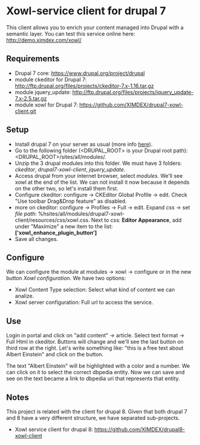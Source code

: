 # Xowl-service client for drupal 7
This client allows you to enrich your content managed into Drupal with a semantic layer. You can test this service online here: http://demo.ximdex.com/xowl/

## Requirements
* Drupal 7 core: https://www.drupal.org/project/drupal
* module ckeditor for Drupal 7: http://ftp.drupal.org/files/projects/ckeditor-7.x-1.16.tar.gz
* module jquery_update: http://ftp.drupal.org/files/projects/jquery_update-7.x-2.5.tar.gz
* module xowl for Drupal 7: https://github.com/XIMDEX/drupal7-xowl-client.git

## Setup
* Install drupal 7 on your server as usual (more info [here](https://www.drupal.org/documentation/install/beginners)). 
* Go to the following folder (<DRUPAL_ROOT> is your Drupal root path): <DRUPAL_ROOT>/sites/all/modules/.
* Unzip the 3 drupal modules into this folder. We must have 3 folders: *ckeditor*, *drupal7-xowl-client*, *jquery_update*.
* Access drupal from your internet browser, select *modules*. We'll see xowl at the end of the list. We can not install it now because it depends on the other two, so let's install them first.
* Configure ckeditor: configure -> CKEditor Global Profile -> edit. Check "Use toolbar Drag&Drop feature" as disabled.
* more on ckeditor: configure -> Profiles -> Full -> edit. Expand *css* -> set *file path*: %hsites/all/modules/drupal7-xowl-client/resources/css/xowl.css. Next to css: **Editor Appearance**, add under "Maximize" a new item to the list: **['xowl_enhance_plugin_button']**
* Save all changes.

## Configure
We can configure the module at modules -> xowl -> configure or in the new button *Xowl configuration*. We have two options:

 * Xowl Content Type selection: Select what kind of content we can analize.
 * Xowl server configuration: Full url to access the service.

## Use
Login in portal and click on "add content" -> article. Select text format -> Full Html in ckeditor. Buttons will change and we'll see the last button on third row at the right. Let's write something like: "this is a free text about Albert Einstein" and click on the button.

The text "Albert Einstein" will be highlighted with a color and a number. We can click on it to select the correct dbpedia entity. Now we can save and see on the text became a link to dbpedia uri that represents that entity.

## Notes
This project is related with the client for drupal 8. Given that both drupal 7 and 8 have a very different structure, we have separated sub-projects.

* Xowl service client for drupal 8: https://github.com/XIMDEX/drupal8-xowl-client
